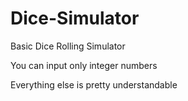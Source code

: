 # Dice-Simulator
Basic Dice Rolling Simulator

You can input only integer numbers

Everything else is pretty understandable

